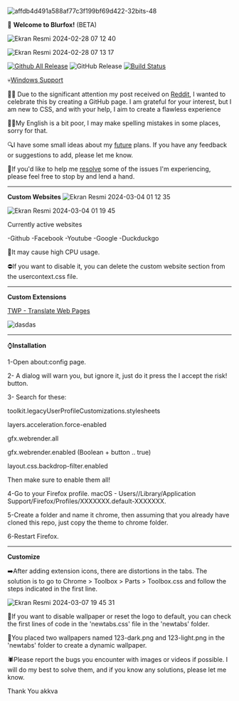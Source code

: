 
![affdb4d491a588af77c3f199bf69d422-32bits-48](https://github.com/safak45xx/Blurfox-MacOS-/assets/141409983/10007d37-6f4a-4e4e-9bfb-555765cdc5cc)

🚀 **Welcome to Blurfox!** (BETA) 

![Ekran Resmi 2024-02-28 07 12 40](https://github.com/safak45xx/Blurfox-MacOS-/assets/141409983/3f439df6-6e29-440c-8394-0917b9c34e09)

![Ekran Resmi 2024-02-28 07 13 17](https://github.com/safak45xx/Blurfox-MacOS-/assets/141409983/74fbac5a-944d-45bd-aab5-0d7919e35036)


                  
  [![Github All Release](https://img.shields.io/github/downloads/safak45xx/Blurfox-MacOS-/total.svg)]() ![GitHub Release](https://img.shields.io/github/v/release/safak45xx/Blurfox-MacOS-)
 [![Build Status](https://img.shields.io/github/stars/safak45xx/Blurfox-MacOS-.svg)](https://github.com/safak45xx/Blurfox-MacOS-) 
 
💀[Windows Support](https://github.com/safak45xx/Blurfox-MacOS-/issues/12)

👍🏻 Due to the significant attention my post received on [Reddit](https://www.reddit.com/r/FirefoxCSS/comments/1au0bw0/blurfox/), I wanted to celebrate this by creating a GitHub page. I am grateful for your interest, but I am new to CSS, and with your help, I aim to create a flawless experience

🙌🏻My English is a bit poor, I may make spelling mistakes in some places, sorry for that.

🔍I have some small ideas about my [future](https://github.com/safak45xx/Blurfox-MacOS-/issues/2) plans. If you have any feedback or suggestions to add, please let me know.

🔴If you'd like to help me [resolve](https://github.com/safak45xx/Blurfox-MacOS-/issues/4) some of the issues I'm experiencing, please feel free to stop by and lend a hand.

------------------
**Custom Websites**
![Ekran Resmi 2024-03-04 01 12 35](https://github.com/safak45xx/Blurfox-MacOS-/assets/141409983/b61f1880-6b61-410a-a20d-b100df073784)

![Ekran Resmi 2024-03-04 01 19 45](https://github.com/safak45xx/Blurfox-MacOS-/assets/141409983/d67ad213-a1ce-4b46-8415-40b5363db724)

Currently active websites

-Github
-Facebook
-Youtube
-Google
-Duckduckgo


🔴It may cause high CPU usage.

⛔️If you want to disable it, you can delete the custom website section from the usercontext.css file.

------------------
**Custom Extensions**

[TWP - Translate Web Pages](https://addons.mozilla.org/en-US/firefox/addon/traduzir-paginas-web/?utm_source=addons.mozilla.org&utm_medium=referral&utm_content=search)

![dasdas](https://github.com/safak45xx/Blurfox-MacOS-/assets/141409983/3cc03a77-b9ad-4077-94b8-09f9a48c25ea)

------------------
⌚️**Installation**

1-Open about:config page.

2- A dialog will warn you, but ignore it, just do it press the I accept the risk! button.

3- Search for these:

  toolkit.legacyUserProfileCustomizations.stylesheets
  
  layers.acceleration.force-enabled
  
  gfx.webrender.all 
  
  gfx.webrender.enabled (Boolean + button .. true)
  
  layout.css.backdrop-filter.enabled

Then make sure to enable them all!

4-Go to your Firefox profile.
macOS - Users/<USERNAME>/Library/Application Support/Firefox/Profiles/XXXXXXX.default-XXXXXXX.

5-Create a folder and name it chrome, then assuming that you already have cloned this repo, just copy the theme to chrome folder.

6-Restart Firefox.

------------------
**Customize**

➡️After adding extension icons, there are distortions in the tabs. The solution is to go to Chrome > Toolbox > Parts > Toolbox.css and follow the steps indicated in the first line.

![Ekran Resmi 2024-03-07 19 45 31](https://github.com/safak45xx/Blurfox-MacOS-/assets/141409983/483ea141-2b54-460a-a551-64aeb9a52ebc)


🥸If you want to disable wallpaper or reset the logo to default, you can check the first lines of code in the 'newtabs.css' file in the 'newtabs' folder.

🌄You placed two wallpapers named 123-dark.png and 123-light.png in the 'newtabs' folder to create a dynamic wallpaper.

🕷️Please report the bugs you encounter with images or videos if possible. I will do my best to solve them, and if you know any solutions, please let me know.

Thank You akkva
